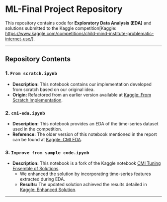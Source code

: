 # ML-Final Project Repository

This repository contains code for **Exploratory Data Analysis (EDA)** and solutions submitted to the Kaggle competition[Kaggle: https://www.kaggle.com/competitions/child-mind-institute-problematic-internet-use/].

---

## Repository Contents

### 1. `From scratch.ipynb`
- **Description:** This notebook contains our implementation developed from scratch based on our original idea.
- **Origin:** Refactored from an earlier version available at [Kaggle: From Scratch Implementation](https://www.kaggle.com/code/quang0150/project?scriptVersionId=213203036).

### 2. `cmi-eda.ipynb`
- **Description:** This notebook provides an EDA of the time-series dataset used in the competition.
- **Reference:** The older version of this notebook mentioned in the report can be found at [Kaggle: CMI EDA](https://www.kaggle.com/code/qwerty197/cmi-eda).

### 3. `Improve from sample code.ipynb`
- **Description:** This notebook is a fork of the Kaggle notebook [CMI Tuning Ensemble of Solutions](https://www.kaggle.com/code/batprem/cmi-tuning-ensemble-of-solutions?scriptVersionId=212812994). 
  - We enhanced the solution by incorporating time-series features extracted during EDA.
  - **Results:** The updated solution achieved the results detailed in [Kaggle: Enhanced Solution](https://www.kaggle.com/code/quang0150/project?scriptVersionId=213924420).

---
